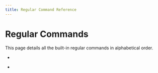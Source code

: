 ```yaml
---
title: Regular Command Reference
---
```


Regular Commands
================


This page details all the built-in regular commands in alphabetical order.

*
-

